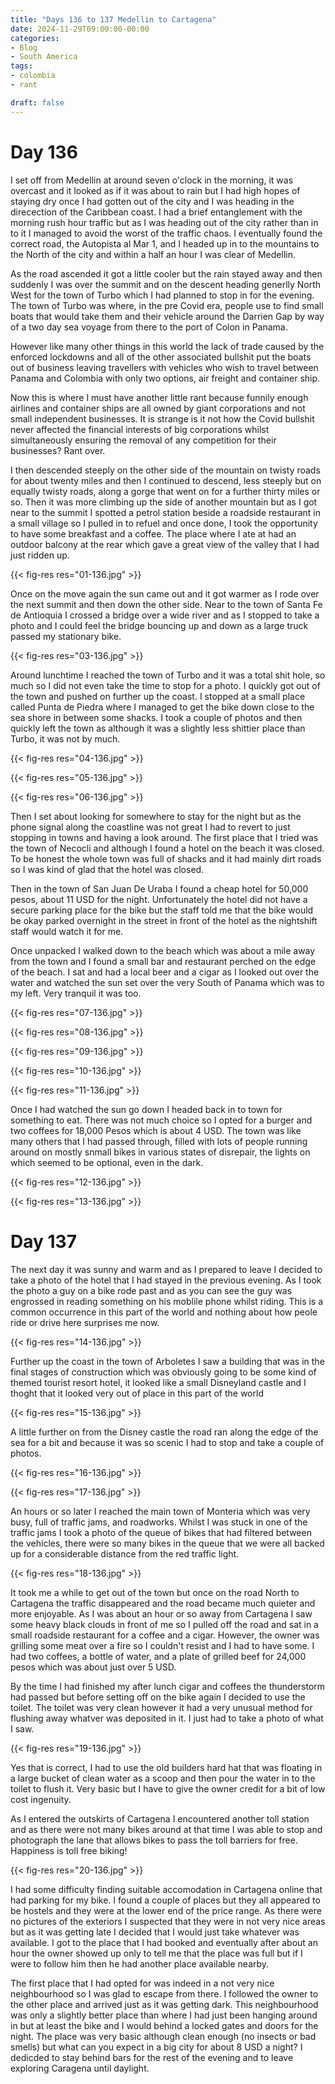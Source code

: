 ```yaml
---
title: "Days 136 to 137 Medellin to Cartagena"
date: 2024-11-29T09:00:00-00:00
categories:
- Blog
- South America
tags:
- colombia
- rant

draft: false
---
```


# Day 136

I set off from Medellin at around seven o'clock in the morning, it was overcast and it looked as if it was about to rain but I had high hopes of staying dry once I had gotten out of the city and I was heading in the direcection of the Caribbean coast. I had a brief entanglement with the morning rush hour traffic but as I was heading out of the city rather than in to it I managed to avoid the worst of the traffic chaos. I eventually found the correct road, the Autopista al Mar 1, and I headed up in to the mountains to the North of the city and within a half an hour I was clear of Medellin.

As the road ascended it got a little cooler but the rain stayed away and then suddenly I was over the summit and on the descent heading generlly North West for the town of Turbo which I had planned to stop in for the evening. The town of Turbo was where, in the pre Covid era, people use to find small boats that would take them and their vehicle around the Darrien Gap by way of a two day sea voyage from there to the port of Colon in Panama.

However like many other things in this world the lack of trade caused by the enforced lockdowns and all of the other associated bullshit put the boats out of business leaving travellers with vehicles who wish to travel between Panama and Colombia with only two options, air freight and container ship.

Now this is where I must have another little rant because funnily enough airlines and container ships are all owned by giant corporations and not small independent businesses. It is strange is it not how the Covid bullshit never affected the financial interests of big corporations whilst simultaneously ensuring the removal of any competition for their businesses? Rant over.

I then descended steeply on the other side of the mountain on twisty roads for about twenty miles and then I continued to descend, less steeply but on equally twisty roads, along a gorge that went on for a further thirty miles or so. Then it was more climbing up the side of another mountain but as I got near to the summit I spotted a petrol station beside a roadside restaurant in a small village so I pulled in to refuel and once done, I took the opportunity to have some breakfast and a coffee. The place where I ate at had an outdoor balcony at the rear which gave a great view of the valley that I had just ridden up.

{{< fig-res res="01-136.jpg" >}}

Once on the move again the sun came out and it got warmer as I rode over the next summit and then down the other side. Near to the town of Santa Fe de Antioquia I crossed a bridge over a wide river and as I stopped to take a photo and I could feel the bridge bouncing up and down as a large truck passed my stationary bike. 

{{< fig-res res="03-136.jpg" >}}

Around lunchtime I reached the town of Turbo and it was a total shit hole, so much so I did not even take the time to stop for a photo. I quickly got out of the town and pushed on further up the coast. I stopped at a small place called Punta de Piedra where I managed to get the bike down close to the sea shore in between some shacks. I took a couple of photos and then quickly left the town as although it was a slightly less shittier place than Turbo, it was not by much.

{{< fig-res res="04-136.jpg" >}}

{{< fig-res res="05-136.jpg" >}}

{{< fig-res res="06-136.jpg" >}}

Then I set about looking for somewhere to stay for the night but as the phone signal along the coastline was not great I had to revert to just stopping in towns and having a look around. The first place that I tried was the town of Necocli and although I found a hotel on the beach it was closed. To be honest the whole town was full of shacks and it had mainly dirt roads so I was kind of glad that the hotel was closed.

Then in the town of San Juan De Uraba I found a cheap hotel for 50,000 pesos, about 11 USD for the night. Unfortunately the hotel did not have a secure parking place for the bike but the staff told me that the bike would be okay parked overnight in the street in front of the hotel as the nightshift staff would watch it for me.

Once unpacked I walked down to the beach which was about a mile away from the town and I found a small bar and restaurant perched on the edge of the beach. I sat and had a local beer and a cigar as I looked out over the water and watched the sun set over the very South of Panama which was to my left. Very tranquil it was too.

{{< fig-res res="07-136.jpg" >}}

{{< fig-res res="08-136.jpg" >}}

{{< fig-res res="09-136.jpg" >}}

{{< fig-res res="10-136.jpg" >}}

{{< fig-res res="11-136.jpg" >}}

Once I had watched the sun go down I headed back in to town for something to eat. There was not much choice so I opted for a burger and two coffees for 18,000 Pesos which is about 4 USD. The town was like many others that I had passed through, filled with lots of people running around on mostly snmall bikes in various states of disrepair, the lights on which seemed to be optional, even in the dark.

{{< fig-res res="12-136.jpg" >}}

{{< fig-res res="13-136.jpg" >}}

# Day 137

The next day it was sunny and warm and as I prepared to leave I decided to take a photo of the hotel that I had stayed in the previous evening. As I took the photo a guy on a bike rode past and as you can see the guy was engrossed in reading something on his moblile phone whilst riding. This is a common occurrence in this part of the world and nothing about how peole ride or drive here surprises me now.

{{< fig-res res="14-136.jpg" >}}

Further up the coast in the town of Arboletes I saw a building that was in the final stages of construction which was obviously going to be some kind of themed tourist resort hotel, it looked like a small Disneyland castle and I thoght that it looked very out of place in this part of the world

{{< fig-res res="15-136.jpg" >}}

A little further on from the Disney castle the road ran along the edge of the sea for a bit and because it was so scenic I had to stop and take a couple of photos.

{{< fig-res res="16-136.jpg" >}}

{{< fig-res res="17-136.jpg" >}}

An hours or so later I reached the main town of Monteria which was very busy, full of traffic jams, and roadworks. Whilst I was stuck in one of the traffic jams I took a photo of the queue of bikes that had filtered between the vehicles, there were so many bikes in the queue that we were all backed up for a considerable distance from the red traffic light.

{{< fig-res res="18-136.jpg" >}}

It took me a while to get out of the town but once on the road North to Cartagena the traffic disappeared and the road became much quieter and more enjoyable. As I was about an hour or so away from Cartagena I saw some heavy black clouds in front of me so I pulled off the road and sat in a small roadside restaurant for a coffee and a cigar. However, the owner was grilling some meat over a  fire so I couldn't resist and I had to have some. I had two coffees, a bottle of water, and a plate of grilled beef for 24,000 pesos which was about just over 5 USD.

By the time I had finished my after lunch cigar and coffees the thunderstorm had passed but before setting off on the bike again I decided to use the toilet. The toilet was very clean however it had a very unusual method for flushing away whatver was deposited in it. I just had to take a photo of what I saw.

{{< fig-res res="19-136.jpg" >}}

Yes that is correct, I had to use the old builders hard hat that was floating in a large bucket of clean water as a scoop and then pour the water in to the toilet to flush it. Very basic but I have to give the owner credit for a bit of low cost ingenuity.

As I entered the outskirts of Cartagena I encountered another toll station and as there were not many bikes around at that time I was able to stop and photograph the lane that allows bikes to pass the toll barriers for free. Happiness is toll free biking!

{{< fig-res res="20-136.jpg" >}}

I had some difficulty finding suitable accomodation in Cartagena online that had parking for my bike. I found a couple of places but they all appeared to be hostels and they were at the lower end of the price range. As there were no pictures of the exteriors I suspected that they were in not very nice areas but as it was getting late I decided that I would just take whatever was available. I got to the place that I had booked and eventually after about an hour the owner showed up only to tell me that the place was full but if I were to follow him then he had another place available nearby.

The first place that I had opted for was indeed in a not very nice neighbourhood so I was glad to escape from there. I followed the owner to the other place and arrived just as it was getting dark. This neighbourhood was only a slightly better place than where I had just been hanging around in but at least the bike and I would behind a locked gates and doors for the night. The place was very basic although clean enough (no insects or bad smells) but what can you expect in a big city for about 8 USD a night? I dedicded to stay behind bars for the rest of the evening and to leave exploring Caragena until daylight.